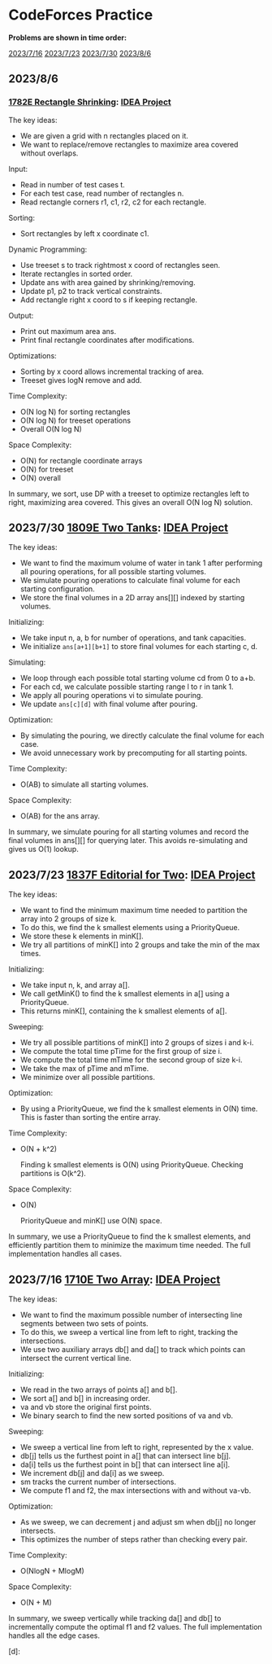 # CodeForces Practice
**Problems are shown in time order:**

[2023/7/16](#2023/7/16) [2023/7/23](#2023/7/23) [2023/7/30](#2023/7/30) [2023/8/6](#2023/8/6) 

## 2023/8/6<a id="2023/8/6"></a>

### [1782E Rectangle Shrinking](https://codeforces.com/contest/1782/problem/E): [IDEA Project](Solutions/RectangleShrinking)

The key ideas:

- We are given a grid with n rectangles placed on it.
- We want to replace/remove rectangles to maximize area covered without overlaps.

Input:

- Read in number of test cases t.
- For each test case, read number of rectangles n.
- Read rectangle corners r1, c1, r2, c2 for each rectangle.

Sorting:

- Sort rectangles by left x coordinate c1.

Dynamic Programming:

- Use treeset s to track rightmost x coord of rectangles seen.
- Iterate rectangles in sorted order.
- Update ans with area gained by shrinking/removing.
- Update p1, p2 to track vertical constraints.
- Add rectangle right x coord to s if keeping rectangle.

Output:

- Print out maximum area ans.
- Print final rectangle coordinates after modifications.

Optimizations:

- Sorting by x coord allows incremental tracking of area.
- Treeset gives logN remove and add.

Time Complexity:

- O(N log N) for sorting rectangles
- O(N log N) for treeset operations
- Overall O(N log N)

Space Complexity:

- O(N) for rectangle coordinate arrays
- O(N) for treeset
- O(N) overall

In summary, we sort, use DP with a treeset to optimize rectangles left to right, maximizing area covered. This gives an overall O(N log N) solution.

## 2023/7/30<a id="2023/7/30"></a> [1809E Two Tanks](https://codeforces.com/problemset/problem/1809/E): [IDEA Project](Solutions/TwoTanks)

The key ideas:

- We want to find the maximum volume of water in tank 1 after performing all pouring operations, for all possible starting volumes.
- We simulate pouring operations to calculate final volume for each starting configuration.
- We store the final volumes in a 2D array ans[][] indexed by starting volumes.

Initializing:

- We take input n, a, b for number of operations, and tank capacities.
- We initialize `ans[a+1][b+1]` to store final volumes for each starting c, d.

Simulating:

- We loop through each possible total starting volume cd from 0 to a+b.
- For each cd, we calculate possible starting range l to r in tank 1.
- We apply all pouring operations vi to simulate pouring.
- We update `ans[c][d]` with final volume after pouring.

Optimization:

- By simulating the pouring, we directly calculate the final volume for each case.
- We avoid unnecessary work by precomputing for all starting points.

Time Complexity:

- O(AB) to simulate all starting volumes.

Space Complexity:

- O(AB) for the ans array.

In summary, we simulate pouring for all starting volumes and record the final volumes in ans[][] for querying later. This avoids re-simulating and gives us O(1) lookup.

## 2023/7/23<a id="2023/7/23"></a> [1837F Editorial for Two](https://codeforces.com/problemset/problem/1837/F): [IDEA Project](Solutions/EditorialforTwo)

The key ideas:

* We want to find the minimum maximum time needed to partition the array into 2 groups of size k. 
* To do this, we find the k smallest elements using a PriorityQueue.
* We store these k elements in minK[]. 
* We try all partitions of minK[] into 2 groups and take the min of the max times.

Initializing:

* We take input n, k, and array a[].
* We call getMinK() to find the k smallest elements in a[] using a PriorityQueue.
* This returns minK[], containing the k smallest elements of a[].

Sweeping: 

* We try all possible partitions of minK[] into 2 groups of sizes i and k-i.
* We compute the total time pTime for the first group of size i. 
* We compute the total time mTime for the second group of size k-i.
* We take the max of pTime and mTime.
* We minimize over all possible partitions. 

Optimization:

* By using a PriorityQueue, we find the k smallest elements in O(N) time. This is faster than sorting the entire array.

Time Complexity:  

* O(N + k^2)

  Finding k smallest elements is O(N) using PriorityQueue. Checking partitions is O(k^2).

Space Complexity:

* O(N)

  PriorityQueue and minK[] use O(N) space.

In summary, we use a PriorityQueue to find the k smallest elements, and efficiently partition them to minimize the maximum time needed. The full implementation handles all cases.

## 2023/7/16<a id="2023/7/16"></a> [1710E Two Array](https://codeforces.com/problemset/problem/1710/E): [IDEA Project](Solutions/TwoArray)

The key ideas:

- We want to find the maximum possible number of intersecting line segments between two sets of points.
- To do this, we sweep a vertical line from left to right, tracking the intersections.
- We use two auxiliary arrays db[] and da[] to track which points can intersect the current vertical line.

Initializing:

- We read in the two arrays of points a[] and b[].
- We sort a[] and b[] in increasing order.
- va and vb store the original first points.
- We binary search to find the new sorted positions of va and vb.

Sweeping:

- We sweep a vertical line from left to right, represented by the x value.
- db[j] tells us the furthest point in a[] that can intersect line b[j].
- da[i] tells us the furthest point in b[] that can intersect line a[i].
- We increment db[j] and da[i] as we sweep.
- sm tracks the current number of intersections.
- We compute f1 and f2, the max intersections with and without va-vb.

Optimization:

- As we sweep, we can decrement j and adjust sm when db[j] no longer intersects.
- This optimizes the number of steps rather than checking every pair.

Time Complexity:

* O(NlogN + MlogM)

Space Complexity:

* O(N + M)

In summary, we sweep vertically while tracking da[] and db[] to incrementally compute the optimal f1 and f2 values. The full implementation handles all the edge cases.

[d]: 
